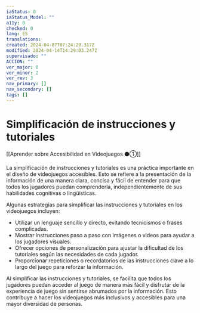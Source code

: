 ```yaml
---
iaStatus: 0
iaStatus_Model: ""
a11y: 0
checked: 0
lang: ES
translations: 
created: 2024-04-07T07:24:29.317Z
modified: 2024-04-14T14:29:03.247Z
supervisado: ""
ACCION: ""
ver_major: 0
ver_minor: 2
ver_rev: 3
nav_primary: []
nav_secondary: []
tags: []
---
```

# Simplificación de instrucciones y tutoriales

[[Aprender sobre Accesibilidad en Videojuegos ⚫①]]

La simplificación de instrucciones y tutoriales es una práctica importante en el diseño de videojuegos accesibles. Esto se refiere a la presentación de la información de una manera clara, concisa y fácil de entender para que todos los jugadores puedan comprenderla, independientemente de sus habilidades cognitivas o lingüísticas.

Algunas estrategias para simplificar las instrucciones y tutoriales en los videojuegos incluyen:
- Utilizar un lenguaje sencillo y directo, evitando tecnicismos o frases complicadas.
- Mostrar instrucciones paso a paso con imágenes o videos para ayudar a los jugadores visuales.
- Ofrecer opciones de personalización para ajustar la dificultad de los tutoriales según las necesidades de cada jugador.
- Proporcionar repeticiones o recordatorios de las instrucciones clave a lo largo del juego para reforzar la información.

Al simplificar las instrucciones y tutoriales, se facilita que todos los jugadores puedan acceder al juego de manera más fácil y disfrutar de la experiencia de juego sin sentirse abrumados por la información. Esto contribuye a hacer los videojuegos más inclusivos y accesibles para una mayor diversidad de personas.
